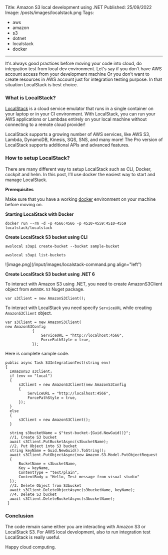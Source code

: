 Title: Amazon S3 local development using .NET
Published: 25/09/2022
Image: /posts/images/localstack.png
Tags:
  - aws
  - amazon
  - s3
  - dotnet
  - localstack
  - docker
---

It's always good practices before moving your code into cloud, do integration test from local dev environment. Let's say if you don't have AWS account access from your development machine Or you don't want to create resources in AWS account just for integration testing purpose. In that situation LocalStack is best choice.

### What is LocalStack?

[LocalStack](https://localstack.cloud/)  is a cloud service emulator that runs in a single container on your laptop or in your CI 
environment. With LocalStack, you can run your AWS applications or Lambdas entirely 
on your local machine without connecting to a remote cloud provider!

LocalStack supports a growing number of AWS services, like AWS S3, Lambda, DynamoDB, Kinesis, SQS, SNS, and many more! The Pro version of LocalStack supports additional APIs and advanced features.

### How to setup LocalStack?

There are many different way to setup LocalStack such as CLI, Docker, cockpit and helm. In this post, I’ll use docker the easiest way to start and manage LocalStack.

**Prerequisites**

Make sure that you have a working [docker](https://docs.docker.com/get-docker/) environment on your machine before moving on.

**Starting LocalStack with Docker**

`docker run --rm -d -p 4566:4566 -p 4510-4559:4510-4559 localstack/localstack`

**Create LocalStack S3 bucket using CLI**

`awslocal s3api create-bucket --bucket sample-bucket`

`awslocal s3api list-buckets`

![image.png](/input/images/localstack-command.png align="left")

**Create LocalStack S3 bucket using .NET 6**

To interact with Amazon S3 using .NET, you need to create AmazonS3Client object from `AWSSDK.S3` Nuget package.

    var s3Client = new AmazonS3Client();

To interact with LocalStack you need specify `ServiceURL` while creating `AmazonS3Client` object.

    var s3Client = new AmazonS3Client(
    new AmazonS3Config
                {
                    ServiceURL = "http://localhost:4566",
                    ForcePathStyle = true,
                });

Here is complete sample code.

    public async Task S3IntegrationTest(string env)
    {
      IAmazonS3 s3Client;
      if (env == "local")
      {
          s3Client = new AmazonS3Client(new AmazonS3Config
          {
              ServiceURL = "http://localhost:4566",
              ForcePathStyle = true,
          });
      }
      else
      {
          s3Client = new AmazonS3Client();
      }

      string s3bucketName = $"test-bucket-{Guid.NewGuid()}";
      //1. Create S3 bucket
      await s3Client.PutBucketAsync(s3bucketName);
      //2. Put Object into S3 bucket
      string keyName = Guid.NewGuid().ToString();
      await s3Client.PutObjectAsync(new Amazon.S3.Model.PutObjectRequest
      {
          BucketName = s3bucketName,
          Key = keyName,
          ContentType = "text/plain",
          ContentBody = "Hello, Test message from visual studio"
      });
      //3. Delete Object from S3bucket
      await s3Client.DeleteObjectAsync(s3bucketName, keyName);
      //4. Delete S3 bucket
      await s3Client.DeleteBucketAsync(s3bucketName);
     }

### Conclusion

The code remain same either you are interacting with Amazon S3 or LocalStack S3. For AWS local development, also to run integration test LocalStack is really useful.

Happy cloud computing.